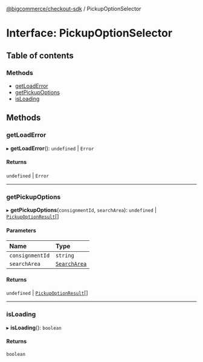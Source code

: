 [@bigcommerce/checkout-sdk](../README.md) / PickupOptionSelector

# Interface: PickupOptionSelector

## Table of contents

### Methods

- [getLoadError](PickupOptionSelector.md#getloaderror)
- [getPickupOptions](PickupOptionSelector.md#getpickupoptions)
- [isLoading](PickupOptionSelector.md#isloading)

## Methods

### getLoadError

▸ **getLoadError**(): `undefined` \| `Error`

#### Returns

`undefined` \| `Error`

___

### getPickupOptions

▸ **getPickupOptions**(`consignmentId`, `searchArea`): `undefined` \| [`PickupOptionResult`](PickupOptionResult.md)[]

#### Parameters

| Name | Type |
| :------ | :------ |
| `consignmentId` | `string` |
| `searchArea` | [`SearchArea`](SearchArea.md) |

#### Returns

`undefined` \| [`PickupOptionResult`](PickupOptionResult.md)[]

___

### isLoading

▸ **isLoading**(): `boolean`

#### Returns

`boolean`

